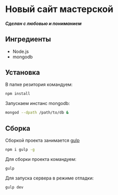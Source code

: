 # Новый сайт мастерской
##### Сделан с любовью и пониманием

## Ингредиенты

 * Node.js
 * mongodb

## Установка

В папке резитория командуем:

```bash
npm install
```

Запускаем инстанс mongodb:

```bash
mongod --dpath /path/to/db &
```

## Сборка

Сборкой проекта занимается [gulp](http://gulpjs.com)

```bash
npm i gulp -g
```

Для сборки проекта командуем:

```bash
gulp
```

Для запуска сервера в режиме отладки:

```bash
gulp dev
```